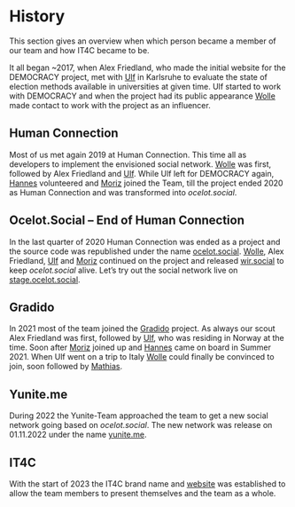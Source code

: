 # History

This section gives an overview when which person became a member of our team and how IT4C became to be.

It all began ~2017, when Alex Friedland, who made the initial website for the DEMOCRACY project, met with [Ulf](people/ulf-gebhardt.md) in Karlsruhe to <!-- textlint-disable write-good-->evaluate<!-- textlint-enable write-good --> the state of election methods available in universities at given time. Ulf started to work with DEMOCRACY and when the project had its public appearance [Wolle](people/wolfgang-huss.md) made contact to work with the project as an influencer.

## Human Connection

Most of us met again 2019 at Human Connection. This time all as developers to <!-- textlint-disable write-good-->implement<!-- textlint-enable write-good --> the envisioned social network. [Wolle](people/wolfgang-huss.md) was first, followed by Alex Friedland and [Ulf](people/ulf-gebhardt.md). While Ulf left for DEMOCRACY again, [Hannes](people/hannes-heine.html) volunteered and [Moriz](people/moriz-wahl.html) joined the Team, till the project ended 2020 as Human Connection and was transformed into *ocelot.social*.

## Ocelot.Social – End of Human Connection

In the last quarter of 2020 Human Connection was ended as a project and the source code was republished under the name [ocelot.social](https://ocelot.social). [Wolle](people/wolfgang-huss.md), Alex Friedland, [Ulf](people/ulf-gebhardt.md) and [Moriz](people/moriz-wahl.html) continued on the project and released [wir.social](https://wir.social) to keep *ocelot.social* alive.
Let’s try out the social network live on [stage.ocelot.social](https://stage.ocelot.social).

## Gradido

In 2021 most of the team joined the [Gradido](https://github.com/gradido/gradido) project. As always our scout Alex Friedland was first, followed by [Ulf](people/ulf-gebhardt.md), who was residing in Norway at the time. Soon after [Moriz](people/moriz-wahl.html) joined up and [Hannes](people/hannes-heine.html) came on board in Summer 2021.
When Ulf went on a trip to Italy [Wolle](people/wolfgang-huss.md) could <!-- textlint-disable write-good-->finally<!-- textlint-enable write-good --> be convinced to join, soon followed by [Mathias](people/mathias-lenz.md).

## Yunite.me

During 2022 the Yunite-Team approached the team to get a new social network going based on *ocelot.social*. The new network was release on 01.11.2022 under the name [yunite.me](https://yunite.me).

## IT4C

With the start of 2023 the IT4C brand name and [website](https://www.it4c.dev) was established to allow the team members to present themselves and the team as a whole.
